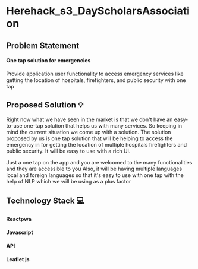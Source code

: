 # Herehack_s3_DayScholarsAssociation

## Problem Statement

#### One tap solution for emergencies 
Provide application user functionality to access emergency services like getting the location of hospitals, firefighters, and public security with one tap

## Proposed Solution 💡
Right now what we have seen in the market is that we don't have an easy-to-use one-tap solution that helps us with many services. So keeping in mind the current situation we come up with a solution. The solution proposed by us is one tap solution that will be helping to access the emergency in for getting the location of multiple hospitals firefighters and public security. It will be easy to use with a rich UI.

Just a one tap on the app and you are welcomed to the many functionalities and they are accessible to you Also, it will be having multiple languages local and foreign languages so that it's easy to use with one tap with the help of NLP which we will be using as a plus factor

## Technology Stack 💻
#### Reactpwa
#### Javascript
#### API
#### Leaflet js
